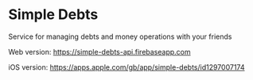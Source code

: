 # Simple Debts

Service for managing debts and money operations with 
your friends 

Web version: https://simple-debts-api.firebaseapp.com

iOS version: https://apps.apple.com/gb/app/simple-debts/id1297007174
